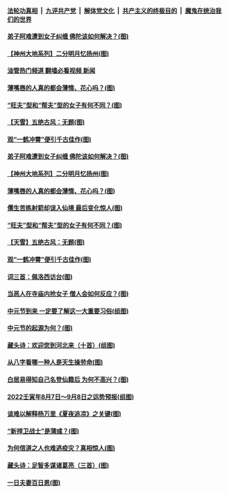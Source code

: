 ####  [法轮功真相](../../../../basic/blob/master/README.md?t=08132001) &nbsp;|&nbsp; [九评共产党](../../../../9ping.md/blob/master/README.md?t=08132001) &nbsp;|&nbsp; [解体党文化](../../../../jtdwh.md/blob/master/README.md?t=08132001)  &nbsp;|&nbsp; [共产主义的终极目的](../../../../gczydzjmd.md/blob/master/README.md?t=08132001) &nbsp;|&nbsp; [魔鬼在统治我们的世界](../../../../mgztzwmdsj.md/blob/master/README.md?t=08132001) 

#### [弟子阿难遭到女子纠缠 佛陀该如何解决？(图)](../pages/p7/1013961.md?t=08132001) 

#### [【神州大地系列】二分明月忆扬州(图)](../pages/p7/1013201.md?t=08132001) 

#### [油管热门频道 翻墙必看视频 新闻](http://45.76.130.85:81/youtube.html?08132001)

#### [薄嘴唇的人真的都会薄情、花心吗？(图)](../pages/p7/1012791.md?t=08132001) 

#### [“旺夫”型和“帮夫”型的女子有何不同？(图)](../pages/p7/1012736.md?t=08132001) 

#### [【天雪】五绝古风：无题(图)](../pages/p7/1014144.md?t=08132001) 

#### [观“一鹤冲霄”便引千古佳作(图)](../pages/p7/1014003.md?t=08132001) 

#### [弟子阿难遭到女子纠缠 佛陀该如何解决？(图)](../pages/p7/1013961.md?t=08132001) 

#### [【神州大地系列】二分明月忆扬州(图)](../pages/p7/1013201.md?t=08132001) 

#### [薄嘴唇的人真的都会薄情、花心吗？(图)](../pages/p7/1012791.md?t=08132001) 

#### [儒生苦练射箭却误入仙境 最后变化惊人(图)](../pages/p7/1013649.md?t=08132001) 

#### [“旺夫”型和“帮夫”型的女子有何不同？(图)](../pages/p7/1012736.md?t=08132001) 

#### [【天雪】五绝古风：无题(图)](../pages/p7/1014144.md?t=08132001) 

#### [观“一鹤冲霄”便引千古佳作(图)](../pages/p7/1014003.md?t=08132001) 

#### [词三首：佩洛西访台(图)](../pages/p7/1014004.md?t=08132001) 

#### [当恶人在寺庙内抢女子 僧人会如何反应？(图)](../pages/p7/1013616.md?t=08132001) 

#### [中元节到来 一定要了解这一大重要习俗(组图)](../pages/p7/1014043.md?t=08132001) 

#### [中元节的起源为何？(图)](../pages/p7/1014040.md?t=08132001) 

#### [藏头诗：欢迎您到河北来（十首）(组图)](../pages/p7/1013907.md?t=08132001) 

#### [从八字看哪一种人是天生操劳命(图)](../pages/p7/1012782.md?t=08132001) 

#### [白居易得知自己名登仙籍后 为何不高兴？(图)](../pages/p7/1013909.md?t=08132001) 

#### [2022壬寅年8月7日～9月8日之运势预报(组图)](../pages/p7/1013902.md?t=08132001) 

#### [谈难以解释杨万里《夏夜追凉》之关键(图)](../pages/p7/1013705.md?t=08132001) 

#### [“新捍卫战士”是蒲彧？(图)](../pages/p7/1013852.md?t=08132001) 

#### [为何信道之人也难逃疫灾？真相惊人(图)](../pages/p7/1013379.md?t=08132001) 

#### [藏头诗：足智多谋诸葛亮（三首）(图)](../pages/p7/1013687.md?t=08132001) 

#### [一日夫妻百日恩(图)](../pages/p7/1013204.md?t=08132001) 

<img src='http://gfw-breaker.win/goodnews/indexes/p7.md' width='0px' height='0px'/>
